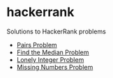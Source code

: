 hackerrank
==========

Solutions to HackerRank problems

- <a href="https://www.hackerrank.com/challenges/pairs">Pairs Problem</a>
- <a href="https://www.hackerrank.com/challenges/find-median">Find the Median Problem</a>
- <a href="https://www.hackerrank.com/challenges/lonely-integer">Lonely Integer Problem</a>
- <a href="https://www.hackerrank.com/challenges/missing-numbers">Missing Numbers Problem</a>
